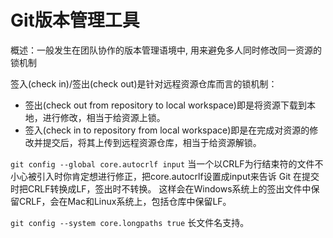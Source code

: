 # Git版本管理工具

概述：一般发生在团队协作的版本管理语境中, 用来避免多人同时修改同一资源的锁机制

签入(check in)/签出(check out)是针对远程资源仓库而言的锁机制：

- 签出(check out from repository to local workspace)即是将资源下载到本地，进行修改，相当于给资源上锁。
- 签入(check in to repository from local workspace)即是在完成对资源的修改并提交后，将其上传到远程资源仓库，相当于给资源解锁。

`git config --global core.autocrlf input`
当一个以CRLF为行结束符的文件不小心被引入时你肯定想进行修正，把core.autocrlf设置成input来告诉 Git 在提交时把CRLF转换成LF，签出时不转换。
这样会在Windows系统上的签出文件中保留CRLF，会在Mac和Linux系统上，包括仓库中保留LF。

`git config --system core.longpaths true`
长文件名支持。
